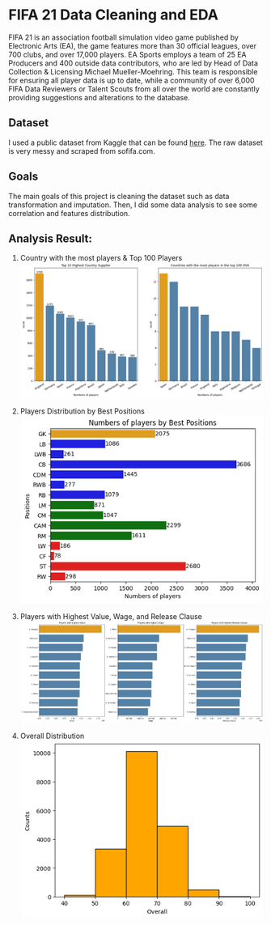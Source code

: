# FIFA 21 Data Cleaning and EDA

FIFA 21 is an association football simulation video game published by Electronic Arts (EA), the game features more than 30 official leagues, over 700 clubs, and over 17,000 players. EA Sports employs a team of 25 EA Producers and 400 outside data contributors, who are led by Head of Data Collection & Licensing Michael Mueller-Moehring. This team is responsible for ensuring all player data is up to date, while a community of over 6,000 FIFA Data Reviewers or Talent Scouts from all over the world are constantly providing suggestions and alterations to the database.

## Dataset
I used a public dataset from Kaggle that can be found [here](https://www.kaggle.com/datasets/yagunnersya/fifa-21-messy-raw-dataset-for-cleaning-exploring). The raw dataset is very messy and scraped from sofifa.com.

## Goals
The main goals of this project is cleaning the dataset such as data transformation and imputation. Then, I did some data analysis to see some correlation and features distribution.

## Analysis Result:
1. Country with the most players & Top 100 Players
   ![image](https://github.com/akbaradie/fifa21-cleaning-EDA/blob/main/images/country-distribution.png)
   
3. Players Distribution by Best Positions
   ![image](https://github.com/akbaradie/fifa21-cleaning-EDA/blob/main/images/player-distribution.png)
   
4. Players with Highest Value, Wage, and Release Clause
   ![image](https://github.com/akbaradie/fifa21-cleaning-EDA/blob/main/images/player-value.png)
   
5. Overall Distribution
   ![image](https://github.com/akbaradie/fifa21-cleaning-EDA/blob/main/images/ovr-distribution.png)
   
